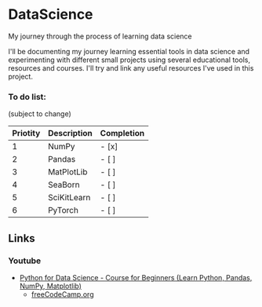 # DataScience

My journey through the process of learning data science</br>

I'll be documenting my journey learning essential tools in data science and experimenting with different small projects using several educational tools, resources and courses. I'll try and link any useful resources I've used in this project.

### To do list:
(subject to change)

| Priotity | Description | Completion |
| --- | --- | --- |
| 1 | NumPy | - [x] |
| 2 | Pandas | - [ ] |
| 3 | MatPlotLib | - [ ] |
| 4 | SeaBorn | - [ ] |
| 5 | SciKitLearn | - [ ] |
| 6 | PyTorch | - [ ] |

## Links

### Youtube

* [Python for Data Science - Course for Beginners (Learn Python, Pandas, NumPy, Matplotlib)](https://www.youtube.com/watch?v=LHBE6Q9XlzI)
  * [freeCodeCamp.org](https://www.youtube.com/@freecodecamp)
